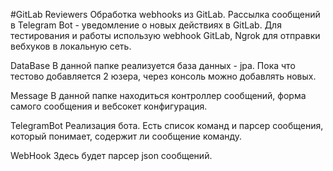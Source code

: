 #GitLab Reviewers
Обработка webhooks из GitLab. Рассылка сообщений в Telegram Bot - уведомление о новых действиях в GitLab.
Для тестирования и работы использую webhook GitLab, Ngrok для отправки вебхуков в локальную сеть.

DataBase
В данной папке реализуется база данных - jpa. Пока что тестово добавляется 2 юзера, через консоль можно добавлять новых. 

Message
В данной папке находиться контроллер сообщений, форма самого сообщения и вебсокет конфигурация.

TelegramBot
Реализация бота. Есть список команд и парсер сообщения, который понимает, содержит ли сообщение команду.

WebHook
Здесь будет парсер json сообщений.
